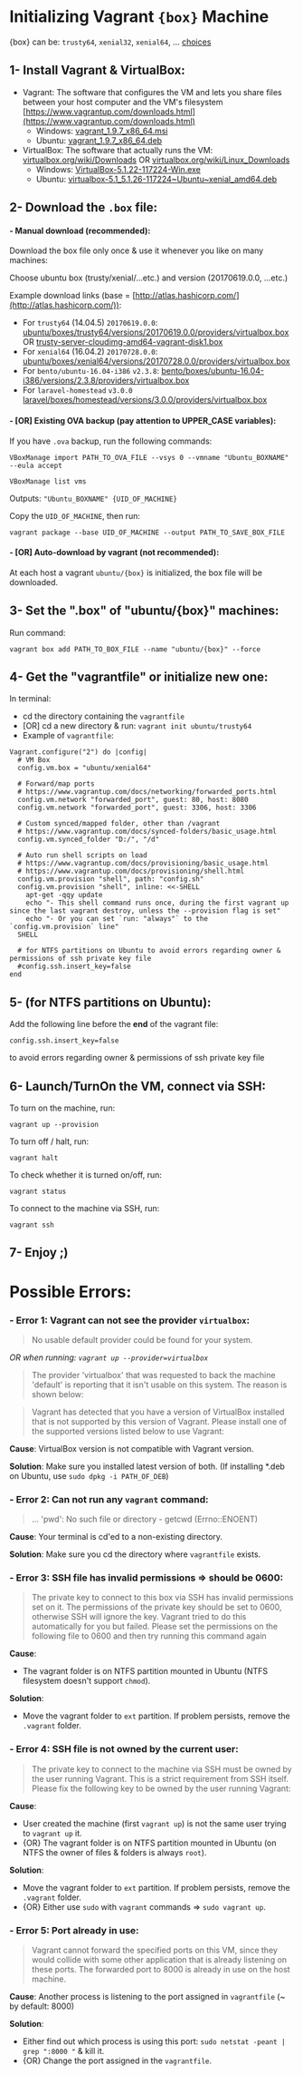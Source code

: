 
# Initializing Vagrant `{box}` Machine

{box} can be: `trusty64`, `xenial32`, `xenial64`, ... [choices](https://atlas.hashicorp.com/ubuntu/boxes/)

## 1- Install Vagrant & VirtualBox:
- Vagrant:
    The software that configures the VM and lets you share files between your host computer and the VM's filesystem
    [https://www.vagrantup.com/downloads.html](https://www.vagrantup.com/downloads.html)
    - Windows: [vagrant_1.9.7_x86_64.msi](https://releases.hashicorp.com/vagrant/1.9.7/vagrant_1.9.7_x86_64.msi)
    - Ubuntu: [vagrant_1.9.7_x86_64.deb](https://releases.hashicorp.com/vagrant/1.9.7/vagrant_1.9.7_x86_64.deb)
- VirtualBox:
    The software that actually runs the VM: 
    [virtualbox.org/wiki/Downloads](https://www.virtualbox.org/wiki/Downloads) OR [virtualbox.org/wiki/Linux_Downloads](https://www.virtualbox.org/wiki/Linux_Downloads)
    - Windows: [VirtualBox-5.1.22-117224-Win.exe](http://download.virtualbox.org/virtualbox/5.1.26/VirtualBox-5.1.26-117224-Win.exe)
    - Ubuntu: [virtualbox-5.1_5.1.26-117224~Ubuntu~xenial_amd64.deb](http://download.virtualbox.org/virtualbox/5.1.26/virtualbox-5.1_5.1.26-117224~Ubuntu~xenial_amd64.deb)



## 2- Download the `.box` file:

#### - Manual download (recommended):

Download the box file only once & use it whenever you like on many machines:

Choose ubuntu box (trusty/xenial/...etc.) and version (20170619.0.0, ...etc.)

Example download links (base = [http://atlas.hashicorp.com/](http://atlas.hashicorp.com/)):
- For `trusty64` (14.04.5) `20170619.0.0`:
[ubuntu/boxes/trusty64/versions/20170619.0.0/providers/virtualbox.box](https://atlas.hashicorp.com/ubuntu/boxes/trusty64/versions/20170619.0.0/providers/virtualbox.box) OR [trusty-server-cloudimg-amd64-vagrant-disk1.box](http://cloud-images.ubuntu.com/vagrant/trusty/current/trusty-server-cloudimg-amd64-vagrant-disk1.box) 
- For `xenial64` (16.04.2) `20170728.0.0`:
[ubuntu/boxes/xenial64/versions/20170728.0.0/providers/virtualbox.box](https://atlas.hashicorp.com/ubuntu/boxes/xenial32/versions/20170728.0.0/providers/virtualbox.box)
- For `bento/ubuntu-16.04-i386` `v2.3.8`:
[bento/boxes/ubuntu-16.04-i386/versions/2.3.8/providers/virtualbox.box](https://atlas.hashicorp.com/bento/boxes/ubuntu-16.04-i386/versions/2.3.8/providers/virtualbox.box)
- For `laravel-homestead` `v3.0.0`
[laravel/boxes/homestead/versions/3.0.0/providers/virtualbox.box](https://atlas.hashicorp.com/laravel/boxes/homestead/versions/3.0.0/providers/virtualbox.box)


#### - [OR] Existing OVA backup (pay attention to UPPER_CASE variables):
If you have `.ova` backup, run the following commands:

`VBoxManage import PATH_TO_OVA_FILE --vsys 0 --vmname "Ubuntu_BOXNAME" --eula accept`

`VBoxManage list vms`

Outputs: `"Ubuntu_BOXNAME" {UID_OF_MACHINE}`

Copy the `UID_OF_MACHINE`, then run:

`vagrant package --base UID_OF_MACHINE --output PATH_TO_SAVE_BOX_FILE`

#### - [OR] Auto-download by vagrant (not recommended):
At each host a vagrant `ubuntu/{box}` is initialized, the box file will be downloaded.


## 3- Set the ".box" of "ubuntu/{box}" machines:
Run command:

`vagrant box add PATH_TO_BOX_FILE --name "ubuntu/{box}" --force`


## 4- Get the "vagrantfile" or initialize new one:
In terminal:
- cd the directory containing the `vagrantfile`
- [OR] cd a new directory & run: `vagrant init ubuntu/trusty64`
- Example of `vagrantfile`:

```
Vagrant.configure("2") do |config|
  # VM Box
  config.vm.box = "ubuntu/xenial64"
  
  # Forward/map ports
  # https://www.vagrantup.com/docs/networking/forwarded_ports.html
  config.vm.network "forwarded_port", guest: 80, host: 8080
  config.vm.network "forwarded_port", guest: 3306, host: 3306
  
  # Custom synced/mapped folder, other than /vagrant
  # https://www.vagrantup.com/docs/synced-folders/basic_usage.html
  config.vm.synced_folder "D:/", "/d"
  
  # Auto run shell scripts on load
  # https://www.vagrantup.com/docs/provisioning/basic_usage.html
  # https://www.vagrantup.com/docs/provisioning/shell.html
  config.vm.provision "shell", path: "config.sh"
  config.vm.provision "shell", inline: <<-SHELL
    apt-get -qqy update
    echo "- This shell command runs once, during the first vagrant up since the last vagrant destroy, unless the --provision flag is set"
    echo "- Or you can set `run: "always"` to the `config.vm.provision` line"
  SHELL
  
  # for NTFS partitions on Ubuntu to avoid errors regarding owner & permissions of ssh private key file
  #config.ssh.insert_key=false
end
```


## 5- (for NTFS partitions on Ubuntu):
Add the following line before the **end** of the vagrant file:

`config.ssh.insert_key=false`

to avoid errors regarding owner & permissions of ssh private key file


## 6- Launch/TurnOn the VM, connect via SSH:
To turn on the machine, run:

`vagrant up --provision`

To turn off / halt, run:

`vagrant halt`

To check whether it is turned on/off, run:

`vagrant status`

To connect to the machine via SSH, run:

`vagrant ssh`

## 7- Enjoy ;)


# Possible Errors:

### - Error 1: Vagrant can not see the provider `virtualbox`:

> No usable default provider could be found for your system.

*OR when running: `vagrant up --provider=virtualbox`*

>The provider 'virtualbox' that was requested to back the machine
'default' is reporting that it isn't usable on this system. The
reason is shown below:

> Vagrant has detected that you have a version of VirtualBox installed
that is not supported by this version of Vagrant. Please install one of
the supported versions listed below to use Vagrant:

**Cause**: VirtualBox version is not compatible with Vagrant version.

**Solution**: Make sure you installed latest version of both. (If installing \*.deb on Ubuntu, use `sudo dpkg -i PATH_OF_DEB`)

### - Error 2: Can not run any `vagrant` command:

> ... 'pwd': No such file or directory - getcwd (Errno::ENOENT)

**Cause**: Your terminal is cd'ed to a non-existing directory.

**Solution**: Make sure you cd the directory where `vagrantfile` exists.

### - Error 3: SSH file has invalid permissions => should be 0600:

> The private key to connect to this box via SSH has invalid permissions
set on it. The permissions of the private key should be set to 0600, otherwise SSH will
ignore the key. Vagrant tried to do this automatically for you but failed. Please set the
permissions on the following file to 0600 and then try running this command again

**Cause**:
- The vagrant folder is on NTFS partition mounted in Ubuntu (NTFS filesystem doesn't support `chmod`).

**Solution**:
- Move the vagrant folder to `ext` partition. If problem persists, remove the `.vagrant` folder.

### - Error 4: SSH file is not owned by the current user:

> The private key to connect to the machine via SSH must be owned
by the user running Vagrant. This is a strict requirement from
SSH itself. Please fix the following key to be owned by the user
running Vagrant:

**Cause**:
- User created the machine (first `vagrant up`) is not the same user trying to `vagrant up` it.
- {OR} The vagrant folder is on NTFS partition mounted in Ubuntu (on NTFS the owner of files & folders is always `root`).

**Solution**:
- Move the vagrant folder to `ext` partition. If problem persists, remove the `.vagrant` folder.
- {OR} Either use `sudo` with `vagrant` commands => `sudo vagrant up`.

### - Error 5: Port already in use:

> Vagrant cannot forward the specified ports on this VM, since they
would collide with some other application that is already listening
on these ports. The forwarded port to 8000 is already in use
on the host machine.

**Cause**: Another process is listening to the port assigned in `vagrantfile` (~ by default: 8000)

**Solution**:
- Either find out which process is using this port: `sudo netstat -peant | grep ":8000 "` & kill it.
- {OR} Change the port assigned in the `vagrantfile`.

